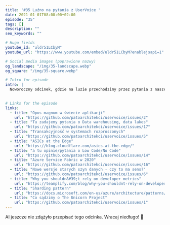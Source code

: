 ```yaml
---
title: '#35 Luźno na pytania z UserVoice '
date: 2021-01-01T08:00:00+02:00
episode: "35"
tags: []
description: ""
seo_keywords: ""

# Hugo fields
youtube_id: "uldr51LCbyM"
youtube_url: "https://www.youtube.com/embed/uldr51LCbyM?enablejsapi=1"

# Social media images (poprawione nazwy)
og_landscape: "/img/35-landscape.webp"
og_square: "/img/35-square.webp"

# Intro for episode
intro: |
  Noworoczny odcinek, gdzie na luzie przechodzimy przez pytania z naszego UserVoice.
  

# Links for the episode
links:
  - title: "Opus magnum w świecie aplikacji"
    url: "https://github.com/patoarchitekci/uservoice/issues/2"
  - title: "Tu zadajemy pytania o Data warehousing, data lakes"
    url: "https://github.com/patoarchitekci/uservoice/issues/17"
  - title: "Transakcyjność w systemach rozproszonych"
    url: "https://github.com/patoarchitekci/uservoice/issues/5"
  - title: "ASICs at the Edge"
    url: "https://blog.cloudflare.com/asics-at-the-edge/"
  - title: "a tu opinie/pytania o Low Code/No Code"
    url: "https://github.com/patoarchitekci/uservoice/issues/14"
  - title: "Azure Service Fabric w 2020"
    url: "https://github.com/patoarchitekci/uservoice/issues/16"
  - title: "Nowe wersje starych szyn danych - czy to ma sens?"
    url: "https://github.com/patoarchitekci/uservoice/issues/6"
  - title: "Why you shouldn&#39;t rely on developer metrics"
    url: "https://teamplify.com/blog/why-you-shouldnt-rely-on-developer-metrics/"
  - title: "Sharding pattern"
    url: "https://docs.microsoft.com/en-us/azure/architecture/patterns/sharding"
  - title: "Co sądzimy o The Unicorn Project"
    url: "https://github.com/patoarchitekci/uservoice/issues/1"
---
```


AI jeszcze nie zdążyło przepisać tego odcinka. Wracaj niedługo! 🤖